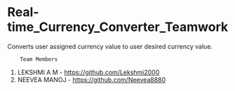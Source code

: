 # Real-time_Currency_Converter_Teamwork

Converts user assigned currency value to user desired currency value.

        Team Members
1. LEKSHMI A M  - https://github.com/Lekshmi2000  
2. NEEVEA MANOJ - https://github.com/Neevea8880 
